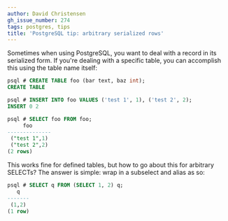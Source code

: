 ```yaml
---
author: David Christensen
gh_issue_number: 274
tags: postgres, tips
title: 'PostgreSQL tip: arbitrary serialized rows'
---
```




Sometimes when using PostgreSQL, you want to deal with a record in its serialized form.  If you're dealing with a specific table, you can accomplish this using the table name itself:

```sql
psql # CREATE TABLE foo (bar text, baz int);
CREATE TABLE

psql # INSERT INTO foo VALUES ('test 1', 1), ('test 2', 2);
INSERT 0 2

psql # SELECT foo FROM foo;
     foo      
--------------
 ("test 1",1)
 ("test 2",2)
(2 rows)
```

This works fine for defined tables, but how to go about this for arbitrary SELECTs?  The answer is simple: wrap in a subselect and alias as so:

```sql
psql # SELECT q FROM (SELECT 1, 2) q;
   q   
-------
 (1,2)
(1 row)
```

